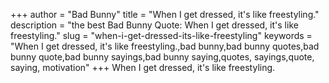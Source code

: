 +++
author = "Bad Bunny"
title = "When I get dressed, it's like freestyling."
description = "the best Bad Bunny Quote: When I get dressed, it's like freestyling."
slug = "when-i-get-dressed-its-like-freestyling"
keywords = "When I get dressed, it's like freestyling.,bad bunny,bad bunny quotes,bad bunny quote,bad bunny sayings,bad bunny saying,quotes, sayings,quote, saying, motivation"
+++
When I get dressed, it's like freestyling.
